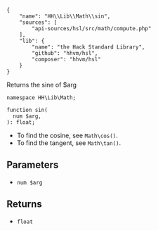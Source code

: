 ``` yamlmeta
{
    "name": "HH\\Lib\\Math\\sin",
    "sources": [
        "api-sources/hsl/src/math/compute.php"
    ],
    "lib": {
        "name": "the Hack Standard Library",
        "github": "hhvm/hsl",
        "composer": "hhvm/hsl"
    }
}
```




Returns the sine of $arg




``` Hack
namespace HH\Lib\Math;

function sin(
  num $arg,
): float;
```




+ To find the cosine, see ` Math\cos() `.
+ To find the tangent, see ` Math\tan() `.




## Parameters




* ` num $arg `




## Returns




- ` float `
<!-- HHAPIDOC -->
